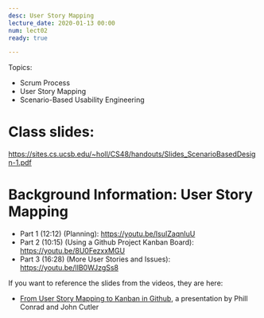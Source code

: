 ```yaml
---
desc: User Story Mapping
lecture_date: 2020-01-13 00:00
num: lect02
ready: true

---
```



Topics: 
* Scrum Process 
* User Story Mapping
* Scenario-Based Usability Engineering


# Class slides: 

<https://sites.cs.ucsb.edu/~holl/CS48/handouts/Slides_ScenarioBasedDesign-1.pdf>



# Background Information: User Story Mapping

* Part 1 (12:12) (Planning): <https://youtu.be/IsuIZaqnIuU>
* Part 2 (10:15) (Using a Github Project Kanban Board): <https://youtu.be/8U0FezxxMGU>
* Part 3 (16:28) (More User Stories and Issues): <https://youtu.be/lIB0WJzgSs8>

If you want to reference the slides from the videos, they are here: 
* [From User Story Mapping to Kanban in Github](https://docs.google.com/presentation/d/1UD5qIm5njZFF2s8OvCJdJPnsR_VvnavcZRP9cXRqRNw/edit?usp=sharing), a presentation by Phill Conrad and John Cutler
